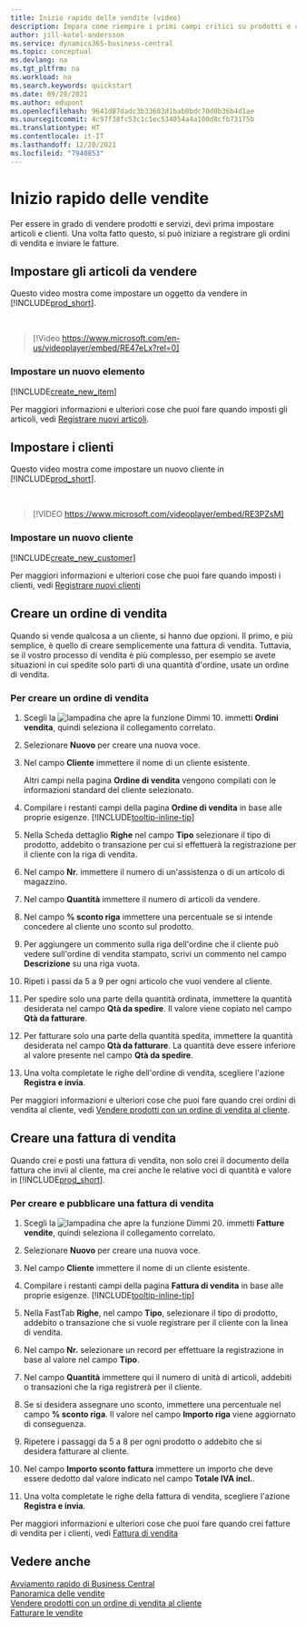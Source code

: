 ```yaml
---
title: Inizio rapido delle vendite (video)
description: Impara come riempire i primi campi critici su prodotti e clienti in Business Central in modo da poter iniziare i tuoi processi di vendita.
author: jill-kotel-andersson
ms.service: dynamics365-business-central
ms.topic: conceptual
ms.devlang: na
ms.tgt_pltfrm: na
ms.workload: na
ms.search.keywords: quickstart
ms.date: 09/29/2021
ms.author: edupont
ms.openlocfilehash: 9641d87dadc3b33683d1bab0bdc70d0b36b4d1ae
ms.sourcegitcommit: 4c97f38fc53c1c1ec534054a4a100d8cfb73175b
ms.translationtype: HT
ms.contentlocale: it-IT
ms.lasthandoff: 12/20/2021
ms.locfileid: "7940853"
---
```

# <a name="sales-quick-start"></a>Inizio rapido delle vendite

Per essere in grado di vendere prodotti e servizi, devi prima impostare articoli e clienti. Una volta fatto questo, si può iniziare a registrare gli ordini di vendita e inviare le fatture.

## <a name="set-up-items-to-sell"></a>Impostare gli articoli da vendere

Questo video mostra come impostare un oggetto da vendere in [!INCLUDE[prod_short](includes/prod_short.md)].

<br>

> [!Video https://www.microsoft.com/en-us/videoplayer/embed/RE47eLx?rel=0]

### <a name="set-up-a-new-item"></a>Impostare un nuovo elemento

[!INCLUDE[create_new_item](includes/create_new_item.md)]

Per maggiori informazioni e ulteriori cose che puoi fare quando imposti gli articoli, vedi [Registrare nuovi articoli](inventory-how-register-new-items.md).  

## <a name="set-up-customers"></a>Impostare i clienti

Questo video mostra come impostare un nuovo cliente in [!INCLUDE[prod_short](includes/prod_short.md)].  

<br>

> [!VIDEO https://www.microsoft.com/videoplayer/embed/RE3PZsM]

### <a name="set-up-a-new-customer"></a>Impostare un nuovo cliente

[!INCLUDE[create_new_customer](includes/create_new_customer.md)]

Per maggiori informazioni e ulteriori cose che puoi fare quando imposti i clienti, vedi [Registrare nuovi clienti](sales-how-register-new-customers.md)

## <a name="create-a-sales-order"></a>Creare un ordine di vendita  

Quando si vende qualcosa a un cliente, si hanno due opzioni. Il primo, e più semplice, è quello di creare semplicemente una fattura di vendita. Tuttavia, se il vostro processo di vendita è più complesso, per esempio se avete situazioni in cui spedite solo parti di una quantità d'ordine, usate un ordine di vendita.

### <a name="to-create-a-sales-order"></a>Per creare un ordine di vendita  

1. Scegli la ![lampadina che apre la funzione Dimmi 10](media/ui-search/search_small.png "Dimmi cosa vuoi fare"). immetti **Ordini vendita**, quindi seleziona il collegamento correlato.
2. Selezionare **Nuovo** per creare una nuova voce.
3. Nel campo **Cliente** immettere il nome di un cliente esistente.

    Altri campi nella pagina **Ordine di vendita** vengono compilati con le informazioni standard del cliente selezionato.  

4. Compilare i restanti campi della pagina **Ordine di vendita** in base alle proprie esigenze. [!INCLUDE[tooltip-inline-tip](includes/tooltip-inline-tip_md.md)]

5. Nella Scheda dettaglio **Righe** nel campo **Tipo** selezionare il tipo di prodotto, addebito o transazione per cui si effettuerà la registrazione per il cliente con la riga di vendita.

6. Nel campo **Nr.** immettere il numero di un'assistenza o di un articolo di magazzino.

7. Nel campo **Quantità** immettere il numero di articoli da vendere.

8. Nel campo **% sconto riga** immettere una percentuale se si intende concedere al cliente uno sconto sul prodotto.

9. Per aggiungere un commento sulla riga dell'ordine che il cliente può vedere sull'ordine di vendita stampato, scrivi un commento nel campo **Descrizione** su una riga vuota.

10. Ripeti i passi da 5 a 9 per ogni articolo che vuoi vendere al cliente.

11. Per spedire solo una parte della quantità ordinata, immettere la quantità desiderata nel campo **Qtà da spedire**. Il valore viene copiato nel campo **Qtà da fatturare**.

12. Per fatturare solo una parte della quantità spedita, immettere la quantità desiderata nel campo **Qtà da fatturare**. La quantità deve essere inferiore al valore presente nel campo **Qtà da spedire**.

13. Una volta completate le righe dell'ordine di vendita, scegliere l'azione **Registra e invia**.

Per maggiori informazioni e ulteriori cose che puoi fare quando crei ordini di vendita al cliente, vedi [Vendere prodotti con un ordine di vendita al cliente](sales-how-sell-products.md).  

## <a name="create-a-sales-invoice"></a>Creare una fattura di vendita

Quando crei e posti una fattura di vendita, non solo crei il documento della fattura che invii al cliente, ma crei anche le relative voci di quantità e valore in [!INCLUDE[prod_short](includes/prod_short.md)].

### <a name="to-create-and-post-a-sales-invoice"></a>Per creare e pubblicare una fattura di vendita  

1. Scegli la ![lampadina che apre la funzione Dimmi 20](media/ui-search/search_small.png "Dimmi cosa vuoi fare"). immetti **Fatture vendite**, quindi seleziona il collegamento correlato.  

2. Selezionare **Nuovo** per creare una nuova voce.

3. Nel campo **Cliente** immettere il nome di un cliente esistente.

4. Compilare i restanti campi della pagina **Fattura di vendita** in base alle proprie esigenze. [!INCLUDE[tooltip-inline-tip](includes/tooltip-inline-tip_md.md)]

5. Nella FastTab **Righe**, nel campo **Tipo**, selezionare il tipo di prodotto, addebito o transazione che si vuole registrare per il cliente con la linea di vendita.

6. Nel campo **Nr.** selezionare un record per effettuare la registrazione in base al valore nel campo **Tipo**.

7. Nel campo **Quantità** immettere qui il numero di unità di articoli, addebiti o transazioni che la riga registrerà per il cliente.  

8. Se si desidera assegnare uno sconto, immettere una percentuale nel campo **% sconto riga**. Il valore nel campo **Importo riga** viene aggiornato di conseguenza.  

9. Ripetere i passaggi da 5 a 8 per ogni prodotto o addebito che si desidera fatturare al cliente.  

10. Nel campo **Importo sconto fattura** immettere un importo che deve essere dedotto dal valore indicato nel campo **Totale IVA incl.**.

11. Una volta completate le righe della fattura di vendita, scegliere l'azione **Registra e invia**.  

Per maggiori informazioni e ulteriori cose che puoi fare quando crei fatture di vendita per i clienti, vedi [Fattura di vendita](sales-how-invoice-sales.md)

## <a name="see-also"></a>Vedere anche

[Avviamento rapido di Business Central](quick-start-business-central.md)  
[Panoramica delle vendite](sales-manage-sales.md)  
[Vendere prodotti con un ordine di vendita al cliente](sales-how-sell-products.md)  
[Fatturare le vendite](sales-how-invoice-sales.md)  
